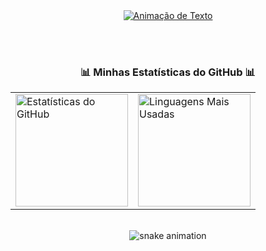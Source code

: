 <div align="center">

  <a href="https://git.io/typing-svg">
    <img src="https://readme-typing-svg.herokuapp.com?font=Fira+Code&weight=700&size=23&duration=4000&pause=1000&color=00BFFF&center=true&vCenter=true&width=435&lines=Seja+bem-vindo%28a%29+ao+meu+portf%C3%B3lio+de+projetos;Apaixonado+por+criar+solu%C3%A7%C3%B5es+com+tecnologia;Buscando+aprimorar+minhas+habilidades+a+cada+commit" alt="Animação de Texto" />
  </a>
  
  <br><br>

  <h3 align="center">📊 Minhas Estatísticas do GitHub 📊</h3>

  <table>
    <tr>
      <td>
        <img height="180em" src="https://github-readme-stats.vercel.app/api?username=jotaveHub&show_icons=true&theme=tokyonight&include_all_commits=true&count_private=true" alt="Estatísticas do GitHub"/>
      </td>
      <td>
        <img height="180em" src="https://github-readme-stats.vercel.app/api/top-langs/?username=jotaveHub&layout=compact&langs_count=7&theme=tokyonight" alt="Linguagens Mais Usadas"/>
      </td>
    </tr>
  </table>

  <br>

  <img src="https://raw.githubusercontent.com/jotaveHub/jotaveHub/output/dist/github-snake.svg" alt="snake animation" />

</div>


